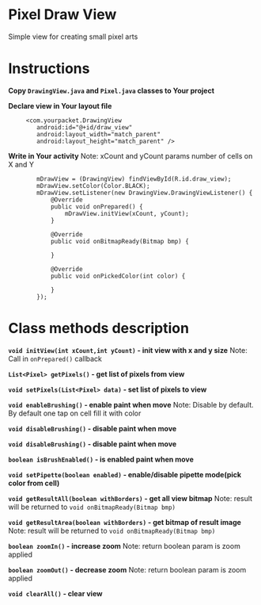 # Pixel Draw View
Simple view for creating small pixel arts

# Instructions

**Copy `DrawingView.java` and `Pixel.java` classes to Your project**

**Declare view in Your layout file**
```	
     <com.yourpacket.DrawingView
        android:id="@+id/draw_view"
        android:layout_width="match_parent"
        android:layout_height="match_parent" />
```
	
**Write in Your activity**
Note: xCount and yCount params number of cells on X and Y
```
        mDrawView = (DrawingView) findViewById(R.id.draw_view);
        mDrawView.setColor(Color.BLACK);
        mDrawView.setListener(new DrawingView.DrawingViewListener() {
            @Override
            public void onPrepared() {
                mDrawView.initView(xCount, yCount);
            }

            @Override
            public void onBitmapReady(Bitmap bmp) {

            }

            @Override
            public void onPickedColor(int color) {

            }
        });
```

# Class methods description

**`void initView(int xCount,int yCount)` - init view with x and y size**
Note: Call in `onPrepared()` callback 

**`List<Pixel> getPixels()` - get list of pixels from view**

**`void setPixels(List<Pixel> data)` - set list of pixels to view**

**`void enableBrushing()` - enable paint when move**
Note: Disable by default. By default one tap on cell fill it with color

**`void disableBrushing()` - disable paint when move**	

**`void disableBrushing()` - disable paint when move**

**`boolean isBrushEnabled()` - is enabled paint when move**

**`void setPipette(boolean enabled)` - enable/disable pipette mode(pick color from cell)**

**`void getResultAll(boolean withBorders)` - get all view bitmap**
Note: result will be returned to `void onBitmapReady(Bitmap bmp)`

**`void getResultArea(boolean withBorders)` - get bitmap of result image**
Note: result will be returned to `void onBitmapReady(Bitmap bmp)`

**`boolean zoomIn()` - increase zoom**
Note: return boolean param is zoom applied

**`boolean zoomOut()` - decrease zoom**
Note: return boolean param is zoom applied

**`void clearAll()` - clear view**

